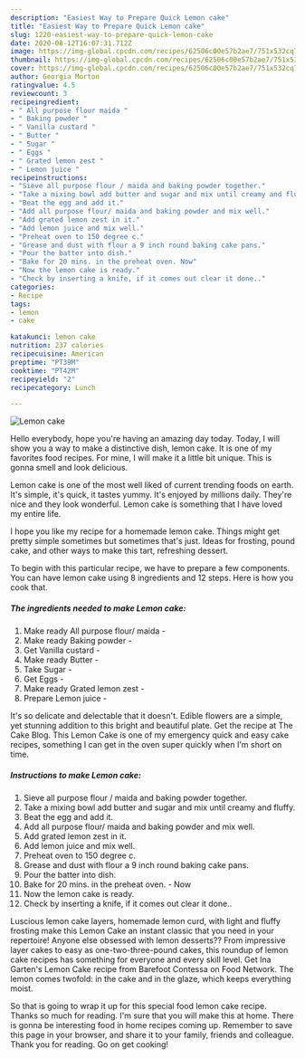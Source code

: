 ```yaml
---
description: "Easiest Way to Prepare Quick Lemon cake"
title: "Easiest Way to Prepare Quick Lemon cake"
slug: 1220-easiest-way-to-prepare-quick-lemon-cake
date: 2020-08-12T16:07:31.712Z
image: https://img-global.cpcdn.com/recipes/62506c00e57b2ae7/751x532cq70/lemon-cake-recipe-main-photo.jpg
thumbnail: https://img-global.cpcdn.com/recipes/62506c00e57b2ae7/751x532cq70/lemon-cake-recipe-main-photo.jpg
cover: https://img-global.cpcdn.com/recipes/62506c00e57b2ae7/751x532cq70/lemon-cake-recipe-main-photo.jpg
author: Georgia Morton
ratingvalue: 4.5
reviewcount: 3
recipeingredient:
- " All purpose flour maida "
- " Baking powder "
- " Vanilla custard "
- " Butter "
- " Sugar "
- " Eggs "
- " Grated lemon zest "
- " Lemon juice "
recipeinstructions:
- "Sieve all purpose flour / maida and baking powder together."
- "Take a mixing bowl add butter and sugar and mix until creamy and fluffy."
- "Beat the egg and add it."
- "Add all purpose flour/ maida and baking powder and mix well."
- "Add grated lemon zest in it."
- "Add lemon juice and mix well."
- "Preheat oven to 150 degree c."
- "Grease and dust with flour a 9 inch round baking cake pans."
- "Pour the batter into dish."
- "Bake for 20 mins. in the preheat oven. Now"
- "Now the lemon cake is ready."
- "Check by inserting a knife, if it comes out clear it done.."
categories:
- Recipe
tags:
- lemon
- cake

katakunci: lemon cake 
nutrition: 237 calories
recipecuisine: American
preptime: "PT39M"
cooktime: "PT42M"
recipeyield: "2"
recipecategory: Lunch

---
```



![Lemon cake](https://img-global.cpcdn.com/recipes/62506c00e57b2ae7/751x532cq70/lemon-cake-recipe-main-photo.jpg)

Hello everybody, hope you're having an amazing day today. Today, I will show you a way to make a distinctive dish, lemon cake. It is one of my favorites food recipes. For mine, I will make it a little bit unique. This is gonna smell and look delicious.

Lemon cake is one of the most well liked of current trending foods on earth. It's simple, it's quick, it tastes yummy. It's enjoyed by millions daily. They're nice and they look wonderful. Lemon cake is something that I have loved my entire life.

I hope you like my recipe for a homemade lemon cake. Things might get pretty simple sometimes but sometimes that&#39;s just. Ideas for frosting, pound cake, and other ways to make this tart, refreshing dessert.


To begin with this particular recipe, we have to prepare a few components. You can have lemon cake using 8 ingredients and 12 steps. Here is how you cook that.

<!--inarticleads1-->

##### The ingredients needed to make Lemon cake:

1. Make ready  All purpose flour/ maida -
1. Make ready  Baking powder -
1. Get  Vanilla custard -
1. Make ready  Butter -
1. Take  Sugar -
1. Get  Eggs -
1. Make ready  Grated lemon zest -
1. Prepare  Lemon juice -


It&#39;s so delicate and delectable that it doesn&#39;t. Edible flowers are a simple, yet stunning addition to this bright and beautiful plate. Get the recipe at The Cake Blog. This Lemon Cake is one of my emergency quick and easy cake recipes, something I can get in the oven super quickly when I&#39;m short on time. 

<!--inarticleads2-->

##### Instructions to make Lemon cake:

1. Sieve all purpose flour / maida and baking powder together.
1. Take a mixing bowl add butter and sugar and mix until creamy and fluffy.
1. Beat the egg and add it.
1. Add all purpose flour/ maida and baking powder and mix well.
1. Add grated lemon zest in it.
1. Add lemon juice and mix well.
1. Preheat oven to 150 degree c.
1. Grease and dust with flour a 9 inch round baking cake pans.
1. Pour the batter into dish.
1. Bake for 20 mins. in the preheat oven. - Now
1. Now the lemon cake is ready.
1. Check by inserting a knife, if it comes out clear it done..


Luscious lemon cake layers, homemade lemon curd, with light and fluffy frosting make this Lemon Cake an instant classic that you need in your repertoire! Anyone else obsessed with lemon desserts?? From impressive layer cakes to easy as one-two-three-pound cakes, this roundup of lemon cake recipes has something for everyone and every skill level. Get Ina Garten&#39;s Lemon Cake recipe from Barefoot Contessa on Food Network. The lemon comes twofold: in the cake and in the glaze, which keeps everything moist. 

So that is going to wrap it up for this special food lemon cake recipe. Thanks so much for reading. I'm sure that you will make this at home. There is gonna be interesting food in home recipes coming up. Remember to save this page in your browser, and share it to your family, friends and colleague. Thank you for reading. Go on get cooking!
